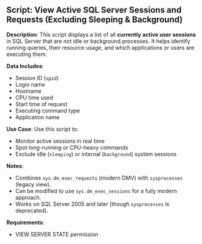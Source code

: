 ## Script: View Active SQL Server Sessions and Requests (Excluding Sleeping & Background)

**Description**:
This script displays a list of all **currently active user sessions** in SQL Server that are not idle or background processes. It helps identify running queries, their resource usage, and which applications or users are executing them.

**Data Includes**:
- Session ID (`spid`)
- Login name
- Hostname
- CPU time used
- Start time of request
- Executing command type
- Application name

**Use Case**:
Use this script to:
- Monitor active sessions in real time
- Spot long-running or CPU-heavy commands
- Exclude idle (`sleeping`) or internal (`background`) system sessions

**Notes**:
- Combines `sys.dm_exec_requests` (modern DMV) with `sysprocesses` (legacy view).
- Can be modified to use `sys.dm_exec_sessions` for a fully modern approach.
- Works on SQL Server 2005 and later (though `sysprocesses` is deprecated).

**Requirements**:
- VIEW SERVER STATE permission
